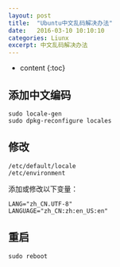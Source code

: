 ```yaml
---
layout: post
title:  "Ubuntu中文乱码解决办法"
date:   2016-03-10 10:10:10
categories: Liunx
excerpt: 中文乱码解决办法
---
```


* content
{:toc}

## 添加中文编码

```shell
sudo locale-gen
sudo dpkg-reconfigure locales
```

## 修改

```shell
/etc/default/locale
/etc/environment
```

添加或修改以下变量：

```shell
LANG="zh_CN.UTF-8"
LANGUAGE="zh_CN:zh:en_US:en"
```

## 重启

```shell
sudo reboot
```
